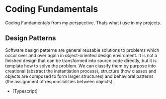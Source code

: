 # Coding Fundamentals

Coding Fundamentals from my perspective. Thats what i use in my projects.

## Design Patterns

Software design patterns are general reusable solutions to problems which occur
over and over again in object-oriented design enviroment. It is not a finished
design that can be transformed into source code directly, but it is template how
to solve the problem. We can classify them by purpose into creational (abstract
the instantiation process), structure (how classes and objects are composed to form
larger structures) and behavioral patterns (the assignment of responsibilities between
objects).

- [Typescript]
